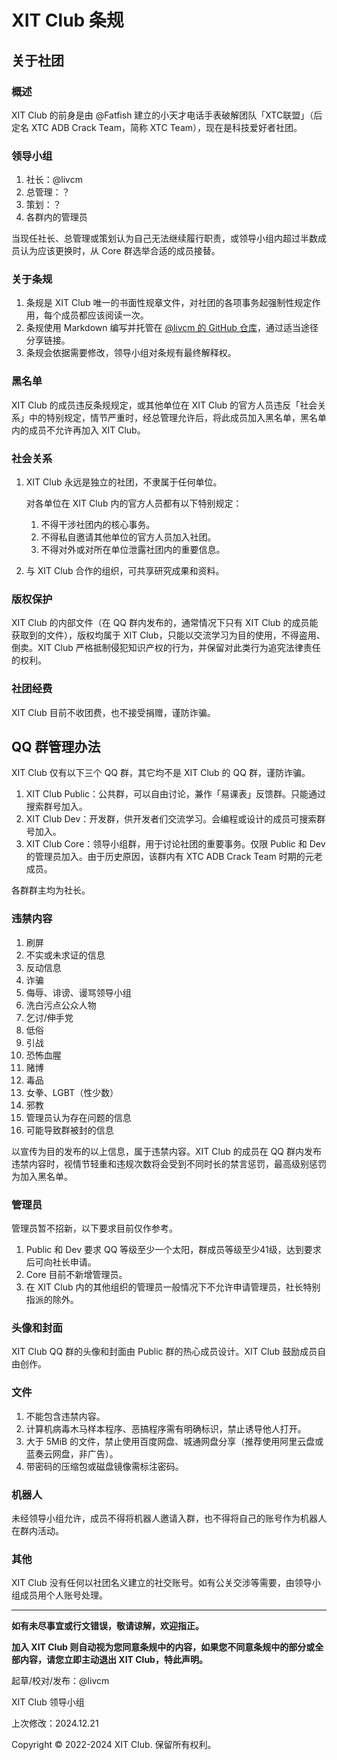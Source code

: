 # XIT Club 条规

## 关于社团

### 概述

XIT Club 的前身是由 @Fatfish 建立的小天才电话手表破解团队「XTC联盟」（后定名 XTC ADB Crack Team，简称 XTC Team），现在是科技爱好者社团。

### 领导小组

1. 社长：@livcm
2. 总管理：？
3. 策划：？
4. 各群内的管理员 

当现任社长、总管理或策划认为自己无法继续履行职责，或领导小组内超过半数成员认为应该更换时，从 Core 群选举合适的成员接替。

### 关于条规

1. 条规是 XIT Club 唯一的书面性规章文件，对社团的各项事务起强制性规定作用，每个成员都应该阅读一次。
2. 条规使用 Markdown 编写并托管在 [@livcm 的 GitHub 仓库](https://livcm.github.io/XIT-Club-Rules)，通过适当途径分享链接。
3. 条规会依据需要修改，领导小组对条规有最终解释权。

### 黑名单

XIT Club 的成员违反条规规定，或其他单位在 XIT Club 的官方人员违反「社会关系」中的特别规定，情节严重时，经总管理允许后，将此成员加入黑名单，黑名单内的成员不允许再加入 XIT Club。


### 社会关系

1. XIT Club 永远是独立的社团，不隶属于任何单位。
   
   对各单位在 XIT Club 内的官方人员都有以下特别规定：
   1. 不得干涉社团内的核心事务。
   2. 不得私自邀请其他单位的官方人员加入社团。
   3. 不得对外或对所在单位泄露社团内的重要信息。
   
2. 与 XIT Club 合作的组织，可共享研究成果和资料。

### 版权保护

XIT Club 的内部文件（在 QQ 群内发布的，通常情况下只有 XIT Club 的成员能获取到的文件），版权均属于 XIT Club，只能以交流学习为目的使用，不得盗用、倒卖。XIT Club 严格抵制侵犯知识产权的行为，并保留对此类行为追究法律责任的权利。

### 社团经费

XIT Club 目前不收团费，也不接受捐赠，谨防诈骗。

## QQ 群管理办法

XIT Club 仅有以下三个 QQ 群，其它均不是 XIT Club 的 QQ 群，谨防诈骗。

1. XIT Club Public：公共群，可以自由讨论，兼作「易课表」反馈群。只能通过搜索群号加入。
2. XIT Club Dev：开发群，供开发者们交流学习。会编程或设计的成员可搜索群号加入。
3. XIT Club Core：领导小组群，用于讨论社团的重要事务。仅限 Public 和 Dev 的管理员加入。由于历史原因，该群内有 XTC ADB Crack Team 时期的元老成员。

各群群主均为社长。

### 违禁内容

1. 刷屏
2. 不实或未求证的信息
3. 反动信息
4. 诈骗
5. 侮辱、诽谤、谩骂领导小组
6. 洗白污点公众人物
7. 乞讨/伸手党
8. 低俗
9. 引战
10. 恐怖血腥
11. 赌博
12. 毒品
13. 女拳、LGBT（性少数）
14. 邪教
15. 管理员认为存在问题的信息
16. 可能导致群被封的信息

以宣传为目的发布的以上信息，属于违禁内容。XIT Club 的成员在 QQ 群内发布违禁内容时，视情节轻重和违规次数将会受到不同时长的禁言惩罚，最高级别惩罚为加入黑名单。

### 管理员

管理员暂不招新，以下要求目前仅作参考。

1. Public 和 Dev 要求 QQ 等级至少一个太阳，群成员等级至少41级，达到要求后可向社长申请。
2. Core 目前不新增管理员。
3. 在 XIT Club 内的其他组织的管理员一般情况下不允许申请管理员，社长特别指派的除外。

### 头像和封面

XIT Club QQ 群的头像和封面由 Public 群的热心成员设计。XIT Club 鼓励成员自由创作。

### 文件

1. 不能包含违禁内容。
2. 计算机病毒木马样本程序、恶搞程序需有明确标识，禁止诱导他人打开。
3. 大于 5MiB 的文件，禁止使用百度网盘、城通网盘分享（推荐使用阿里云盘或蓝奏云网盘，非广告）。
4. 带密码的压缩包或磁盘镜像需标注密码。

### 机器人

未经领导小组允许，成员不得将机器人邀请入群，也不得将自己的账号作为机器人在群内活动。

### 其他

XIT Club 没有任何以社团名义建立的社交账号。如有公关交涉等需要，由领导小组成员用个人账号处理。

---

**如有未尽事宜或行文错误，敬请谅解，欢迎指正。**

**加入 XIT Club 则自动视为您同意条规中的内容，如果您不同意条规中的部分或全部内容，请您立即主动退出 XIT Club，特此声明。**


起草/校对/发布：@livcm

XIT Club 领导小组

上次修改：2024.12.21

Copyright &copy; 2022-2024 XIT Club. 保留所有权利。
